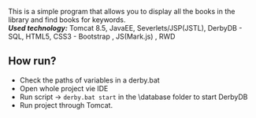
This is a simple program that allows you to display all the books in the library and find books for keywords.
<br>***Used technology:*** Tomcat 8.5, JavaEE, Severlets/JSP(JSTL), DerbyDB - SQL, HTML5, CSS3 - Bootstrap , JS(Mark.js) , RWD
## How run?
* Check the paths of variables in a derby.bat 
* Open whole project vie IDE
* Run script ->  `derby.bat start` in the \database folder to start DerbyDB
* Run project through Tomcat.


